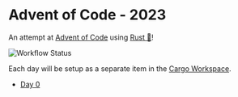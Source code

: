# Advent of Code - 2023

An attempt at [Advent of Code](https://adventofcode.com/2023) using [Rust 🦀](https://rustlang.org)!

![[Workflow Status](https://github.com/shaunburdick/advent-of-code-2023/actions/workflows/rust.yml)](https://github.com/shaunburdick/advent-of-code-2023/actions/workflows/rust.yml/badge.svg)

Each day will be setup as a separate item in the [Cargo Workspace](https://doc.rust-lang.org/book/ch14-03-cargo-workspaces.html).

-   [Day 0](/day-0/)
